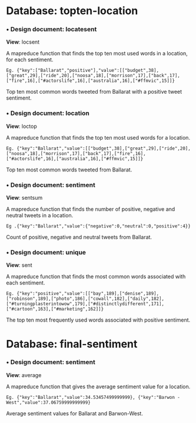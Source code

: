 <h1><b>Database:</b> topten-location</h1>

<h3>•	<b>Design document</b>: locatesent</h3>
<p>
<b>View</b>: locsent

A mapreduce function that finds the top ten most used words in a location, for each sentiment. 

	Eg. {"key":["Ballarat","positive"],"value":[["budget",38],["great",29],["ride",20],["noosa",18],["morrison",17],["back",17],["fire",16],["#actorslife",16],["australia",16],["#ffmvic",15]]}

Top ten most common words tweeted from Ballarat with a positive tweet sentiment.



<h3>•	<b>Design document</b>: location</h3>

<b>View</b>: loctop

A mapreduce function that finds the top ten most used words for a location.

	Eg. {"key":"Ballarat","value":[["budget",38],["great",29],["ride",20],["noosa",18],["morrison",17],["back",17],["fire",16],["#actorslife",16],["australia",16],["#ffmvic",15]]}

Top ten most common words tweeted from Ballarat.



<h3>•	<b>Design document</b>: sentiment</h3>

<b>View</b>: sentsum

A mapreduce function that finds the number of positive, negative and neutral tweets in a location.

	Eg .{"key":"Ballarat","value":{"negative":0,"neutral":0,"positive":4}}
	
Count of positive, negative and neutral tweets from Ballarat.



<h3>•	<b>Design document</b>: unique</h3>

<b>View</b>: sent

A mapreduce function that finds the most common words associated with each sentiment.

	Eg. {"key":"positive","value":[["bay",189],["denise",189],["robinson",189],["photo",186],["cowall",182],["daily",182],["#turningplasterintowow",179],["#distinctlydifferent",171],["#cartoon",163],["#marketing",162]]}

The top ten most frequently used words associated with positive sentiment.




<h1><b>Database</b>: final-sentiment</h1>

<h3>•	<b>Design document</b>: sentiment</h3>

<b>View</b>: average

A mapreduce function that gives the average sentiment value for a location.

	Eg. {"key":"Ballarat","value":34.53457499999999}, {"key":"Barwon - West","value":37.06759999999999}

Average sentiment values for Ballarat and Barwon-West.
</p>

	

